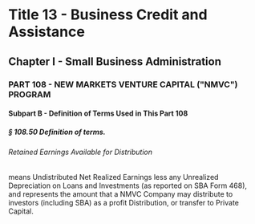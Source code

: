 
# Title 13 - Business Credit and Assistance
## Chapter I - Small Business Administration
### PART 108 - NEW MARKETS VENTURE CAPITAL ("NMVC") PROGRAM
#### Subpart B - Definition of Terms Used in This Part 108
##### § 108.50 Definition of terms.
###### Retained Earnings Available for Distribution

means Undistributed Net Realized Earnings less any Unrealized Depreciation on Loans and Investments (as reported on SBA Form 468), and represents the amount that a NMVC Company may distribute to investors (including SBA) as a profit Distribution, or transfer to Private Capital.
